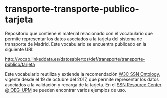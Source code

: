 # transporte-transporte-publico-tarjeta
Repositorio que contiene el material relacionado con el vocabulario que permite representar los datos asociados a la tarjeta del sistema de transporte de Madrid. Este vocabulario se encuentra publicado en la siguiente URI:

http://vocab.linkeddata.es/datosabiertos/def/transporte/transporte-publico/tarjeta

Este vocabulario reutiliza y extiende la recomendación [W3C SSN Ontology](https://github.com/oeg-upm/ssn-resource-center/wiki), vigente desde el 19 de octubre del 2017, que permite representar los datos asociados a la validación y recarga de la tarjeta. En el [SSN Resource Center @ OEG-UPM](https://github.com/oeg-upm/ssn-resource-center/wiki/CRTM-SSN-v2.0) se pueden encontrar varios ejemplos de uso.    
